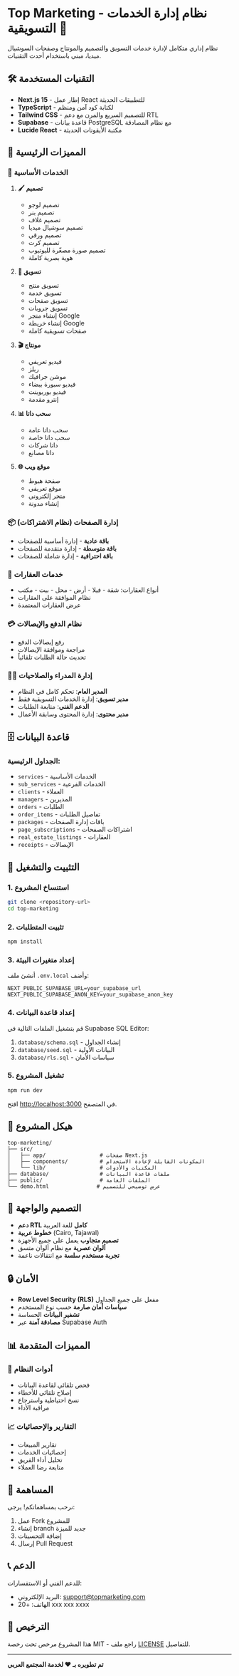# Top Marketing - نظام إدارة الخدمات التسويقية 🚀

نظام إداري متكامل لإدارة خدمات التسويق والتصميم والمونتاج وصفحات السوشيال ميديا، مبني باستخدام أحدث التقنيات.

## 🛠️ التقنيات المستخدمة

- **Next.js 15** - إطار عمل React للتطبيقات الحديثة
- **TypeScript** - لكتابة كود آمن ومنظم
- **Tailwind CSS** - للتصميم السريع والمرن مع دعم RTL
- **Supabase** - قاعدة بيانات PostgreSQL مع نظام المصادقة
- **Lucide React** - مكتبة الأيقونات الحديثة

## 🎯 المميزات الرئيسية

### 💼 الخدمات الأساسية
1. **🖌️ تصميم**
   - تصميم لوجو
   - تصميم بنر
   - تصميم غلاف
   - تصميم سوشيال ميديا
   - تصميم ورقي
   - تصميم كرت
   - تصميم صورة مصغّرة لليوتيوب
   - هوية بصرية كاملة

2. **📣 تسويق**
   - تسويق منتج
   - تسويق خدمة
   - تسويق صفحات
   - تسويق جروبات
   - إنشاء متجر Google
   - إنشاء خريطة Google
   - صفحات تسويقية كاملة

3. **🎬 مونتاج**
   - فيديو تعريفي
   - ريلز
   - موشن جرافيك
   - فيديو سبورة بيضاء
   - فيديو بوربوينت
   - إنترو مقدمة

4. **📊 سحب داتا**
   - سحب داتا عامة
   - سحب داتا خاصة
   - داتا شركات
   - داتا مصانع

5. **🌐 موقع ويب**
   - صفحة هبوط
   - موقع تعريفي
   - متجر إلكتروني
   - إنشاء مدونة

### 📦 إدارة الصفحات (نظام الاشتراكات)
- **باقة عادية** - إدارة أساسية للصفحات
- **باقة متوسطة** - إدارة متقدمة للصفحات
- **باقة احترافية** - إدارة شاملة للصفحات

### 🏢 خدمات العقارات
- أنواع العقارات: شقة - فيلا - أرض - محل - بيت - مكتب
- نظام الموافقة على العقارات
- عرض العقارات المعتمدة

### 💳 نظام الدفع والإيصالات
- رفع إيصالات الدفع
- مراجعة وموافقة الإيصالات
- تحديث حالة الطلبات تلقائياً

### 🧑‍💼 إدارة المدراء والصلاحيات
- **المدير العام**: تحكم كامل في النظام
- **مدير تسويق**: إدارة الخدمات التسويقية فقط
- **الدعم الفني**: متابعة الطلبات
- **مدير محتوى**: إدارة المحتوى وسابقة الأعمال

## 🗄️ قاعدة البيانات

### الجداول الرئيسية:
- `services` - الخدمات الأساسية
- `sub_services` - الخدمات الفرعية
- `clients` - العملاء
- `managers` - المديرين
- `orders` - الطلبات
- `order_items` - تفاصيل الطلبات
- `packages` - باقات إدارة الصفحات
- `page_subscriptions` - اشتراكات الصفحات
- `real_estate_listings` - العقارات
- `receipts` - الإيصالات

## 🚀 التثبيت والتشغيل

### 1. استنساخ المشروع
```bash
git clone <repository-url>
cd top-marketing
```

### 2. تثبيت المتطلبات
```bash
npm install
```

### 3. إعداد متغيرات البيئة
أنشئ ملف `.env.local` وأضف:
```env
NEXT_PUBLIC_SUPABASE_URL=your_supabase_url
NEXT_PUBLIC_SUPABASE_ANON_KEY=your_supabase_anon_key
```

### 4. إعداد قاعدة البيانات
قم بتشغيل الملفات التالية في Supabase SQL Editor:
1. `database/schema.sql` - إنشاء الجداول
2. `database/seed.sql` - البيانات الأولية
3. `database/rls.sql` - سياسات الأمان

### 5. تشغيل المشروع
```bash
npm run dev
```

افتح [http://localhost:3000](http://localhost:3000) في المتصفح.

## 📁 هيكل المشروع

```
top-marketing/
├── src/
│   ├── app/                 # صفحات Next.js
│   ├── components/          # المكونات القابلة لإعادة الاستخدام
│   └── lib/                 # المكتبات والأدوات
├── database/                # ملفات قاعدة البيانات
├── public/                  # الملفات العامة
└── demo.html               # عرض توضيحي للتصميم
```

## 🎨 التصميم والواجهة

- **دعم RTL كامل** للغة العربية
- **خطوط عربية** (Cairo, Tajawal)
- **تصميم متجاوب** يعمل على جميع الأجهزة
- **ألوان عصرية** مع نظام ألوان متسق
- **تجربة مستخدم سلسة** مع انتقالات ناعمة

## 🔒 الأمان

- **Row Level Security (RLS)** مفعل على جميع الجداول
- **سياسات أمان صارمة** حسب نوع المستخدم
- **تشفير البيانات** الحساسة
- **مصادقة آمنة** عبر Supabase Auth

## 📊 المميزات المتقدمة

### 🧰 أدوات النظام
- فحص تلقائي لقاعدة البيانات
- إصلاح تلقائي للأخطاء
- نسخ احتياطية واسترجاع
- مراقبة الأداء

### 📈 التقارير والإحصائيات
- تقارير المبيعات
- إحصائيات الخدمات
- تحليل أداء الفريق
- متابعة رضا العملاء

## 🤝 المساهمة

نرحب بمساهماتكم! يرجى:
1. عمل Fork للمشروع
2. إنشاء branch جديد للميزة
3. إضافة التحسينات
4. إرسال Pull Request

## 📞 الدعم

للدعم الفني أو الاستفسارات:
- البريد الإلكتروني: support@topmarketing.com
- الهاتف: +20 xxx xxx xxxx

## 📄 الترخيص

هذا المشروع مرخص تحت رخصة MIT - راجع ملف [LICENSE](LICENSE) للتفاصيل.

---

**تم تطويره بـ ❤️ لخدمة المجتمع العربي**
